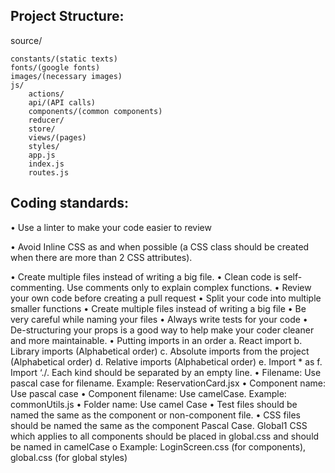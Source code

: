 ## Project Structure:
source/

	constants/(static texts)
	fonts/(google fonts)
	images/(necessary images)
	js/
		actions/
		api/(API calls)
		components/(common components)
		reducer/
		store/
 		views/(pages)
		styles/
		app.js
		index.js
		routes.js	



## Coding standards:

•	Use a linter to make your code easier to review

•	Avoid Inline CSS as and when possible (a CSS class should be created when there are more than 2 CSS attributes).

•	Create multiple files instead of writing a big file.
•	Clean code is self-commenting. Use comments only to explain complex functions.
•	Review your own code before creating a pull request
•	Split your code into multiple smaller functions
•	Create multiple files instead of writing a big file
•	Be very careful while naming your files
•	Always write tests for your code
•	De-structuring your props is a good way to help make your coder cleaner and more maintainable.
•	Putting imports in an order
	a. React import
	b. Library imports (Alphabetical order)
	c. Absolute imports from the project (Alphabetical order)
	d. Relative imports (Alphabetical order)
	e. Import * as
	f. Import ‘./<some file>.<some extension>
Each kind should be separated by an empty line.
•	Filename: Use pascal case for filename. Example: ReservationCard.jsx
•	Component name: Use pascal case
•	Component filename: Use camelCase. Example: commonUtils.js
•	Folder name: Use camel Case 
•	Test files should be named the same as the component or non-component file.
•	CSS files should be named the same as the component Pascal Case. Global1 CSS which applies to all components should be placed in global.css and should be named in camelCase
o	Example: LoginScreen.css (for components), global.css (for global styles)

